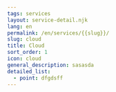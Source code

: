 ```yaml
---
tags: services
layout: service-detail.njk
lang: en
permalink: /en/services/{{slug}}/
slug: cloud
title: Cloud
sort_order: 1
icon: cloud
general_description: sasasda
detailed_list:
  - point: dfgdsff
---
```

